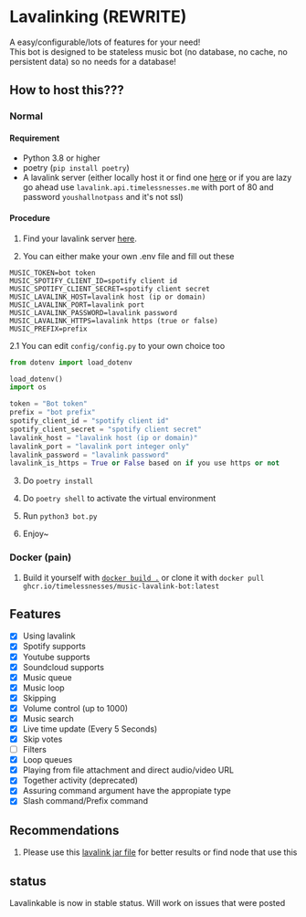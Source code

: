 # Lavalinking (REWRITE)

A easy/configurable/lots of features for your need!  
This bot is designed to be stateless music bot (no database, no cache, no persistent data) so no needs for a database!

## How to host this???

### Normal

#### Requirement

- Python 3.8 or higher
- poetry (`pip install poetry`)
- A lavalink server (either locally host it or find one [here](https://lavalink.darrennathanael.com/) or if you are lazy go ahead use `lavalink.api.timelessnesses.me` with port of 80 and password `youshallnotpass` and it's not ssl)

#### Procedure

1. Find your lavalink server [here](https://lavalink.darrennathanael.com/).

2. You can either make your own .env file and fill out these

```env
MUSIC_TOKEN=bot token
MUSIC_SPOTIFY_CLIENT_ID=spotify client id
MUSIC_SPOTIFY_CLIENT_SECRET=spotify client secret
MUSIC_LAVALINK_HOST=lavalink host (ip or domain)
MUSIC_LAVALINK_PORT=lavalink port
MUSIC_LAVALINK_PASSWORD=lavalink password
MUSIC_LAVALINK_HTTPS=lavalink https (true or false)
MUSIC_PREFIX=prefix
```

2.1 You can edit `config/config.py` to your own choice too

```py
from dotenv import load_dotenv

load_dotenv()
import os

token = "Bot token"
prefix = "bot prefix"
spotify_client_id = "spotify client id"  
spotify_client_secret = "spotify client secret"
lavalink_host = "lavalink host (ip or domain)"
lavalink_port = "lavalink port integer only"
lavalink_password = "lavalink password"
lavalink_is_https = True or False based on if you use https or not
```

3. Do `poetry install`

4. Do `poetry shell` to activate the virtual environment

5. Run `python3 bot.py`

6. Enjoy~

### Docker (pain)

1. Build it yourself with [`docker build .`](#building-docker) or clone it with `docker pull ghcr.io/timelessnesses/music-lavalink-bot:latest`

## Features

- [x] Using lavalink
- [x] Spotify supports
- [x] Youtube supports
- [x] Soundcloud supports
- [x] Music queue
- [x] Music loop
- [x] Skipping
- [x] Volume control (up to 1000)
- [x] Music search
- [x] Live time update (Every 5 Seconds)
- [x] Skip votes
- [ ] Filters
- [x] Loop queues
- [x] Playing from file attachment and direct audio/video URL
- [x] Together  activity (deprecated)
- [x] Assuring command argument have the appropiate type
- [x] Slash command/Prefix command

## Recommendations
1. Please use this [lavalink jar file](https://github.com/davidffa/lavalink) for better results or find node that use this

## status
Lavalinkable is now in stable status. Will work on issues that were posted
